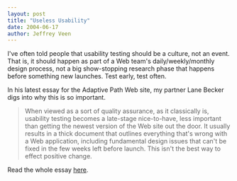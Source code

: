 ```yaml
---
layout: post
title: "Useless Usability"
date: 2004-06-17
author: Jeffrey Veen
---
```

I've often told people that usability testing should be a culture, not an event. That is, it should happen as part of a Web team's daily/weekly/monthly design process, not a big show-stopping research phase that happens before something new launches. Test early, test often.

In his latest essay for the Adaptive Path Web site, my partner Lane Becker digs into why this is so important.

<blockquote>When viewed as a sort of quality assurance, as it classically is, usability testing becomes a late-stage nice-to-have, less important than getting the newest version of the Web site out the door. It usually results in a thick document that outlines everything that's wrong with a Web application, including fundamental design issues that can't be fixed in the few weeks left before launch. This isn't the best way to effect positive change.</blockquote>

Read the whole essay <a href="http://www.adaptivepath.com/publications/essays/archives/000328.php">here</a>.
